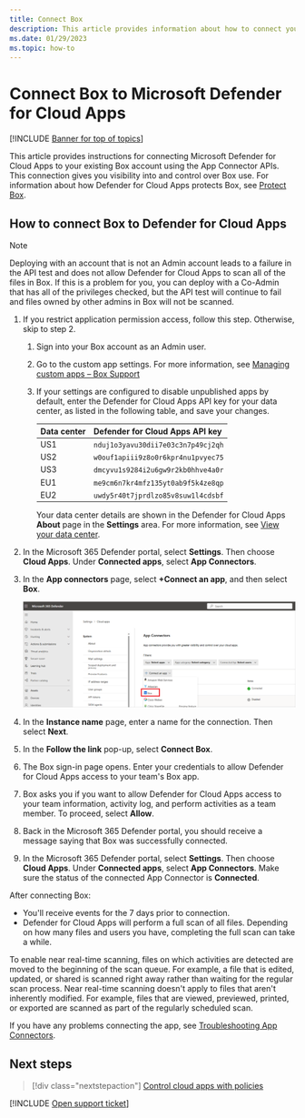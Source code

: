 ```yaml
---
title: Connect Box
description: This article provides information about how to connect your Box app to Defender for Cloud Apps using the API connector for visibility and control over use.
ms.date: 01/29/2023
ms.topic: how-to
---
```

# Connect Box to Microsoft Defender for Cloud Apps

<!--migrated, remove-->
[!INCLUDE [Banner for top of topics](includes/banner.md)]

This article provides instructions for connecting Microsoft Defender for Cloud Apps to your existing Box account using the App Connector APIs. This connection gives you visibility into and control over Box use. For information about how Defender for Cloud Apps protects Box, see [Protect Box](protect-box.md).

## How to connect Box to Defender for Cloud Apps

> [!NOTE]
> Deploying with an account that is not an Admin account leads to a failure in the API test and does not allow Defender for Cloud Apps to scan all of the files in Box. If this is a problem for you, you can deploy with a Co-Admin that has all of the privileges checked, but the API test will continue to fail and files owned by other admins in Box will not be scanned.

1. If you restrict application permission access, follow this step. Otherwise, skip to step 2.

    1.  Sign into your Box account as an Admin user.
    1.  Go to the custom app settings. For more information, see [Managing custom apps – Box Support](https://support.box.com/hc/en-us/articles/360044196653-Managing-custom-apps#:~:text=Open%20your%20Admin%20Console.%20In%20the%20left%20sidebar%2C,you%20want%20to%20enforce%2C%20click%20the%20slider%20button.)
    1.  If your settings are configured to disable unpublished apps by default, enter the Defender for Cloud Apps API key for your data center, as listed in the following table, and save your changes.

        | **Data center**<br> | **Defender for Cloud Apps API key**<br> |
        | --- | --- |
        | US1 | `nduj1o3yavu30dii7e03c3n7p49cj2qh` |
        | US2 | `w0ouf1apiii9z8o0r6kpr4nu1pvyec75` |
        | US3 | `dmcyvu1s9284i2u6gw9r2kb0hhve4a0r`|
        | EU1| `me9cm6n7kr4mfz135yt0ab9f5k4ze8qp` |
        | EU2 | `uwdy5r40t7jprdlzo85v8suw1l4cdsbf`|

        Your data center details are shown in the Defender for Cloud Apps **About** page in the **Settings** area. For more information, see [View your data center](network-requirements.md#view-your-data-center).

1. In the Microsoft 365 Defender portal, select **Settings**. Then choose **Cloud Apps**. Under **Connected apps**, select **App Connectors**.

1. In the **App connectors** page, select **+Connect an app**, and then select **Box**.

    ![Connect Box.](media/connect-box.png "Connect Box")

1. In the **Instance name** page, enter a name for the connection. Then select **Next**.

1. In the **Follow the link** pop-up, select **Connect Box**.

1. The Box sign-in page opens. Enter your credentials to allow Defender for Cloud Apps access to your team's Box app.

1. Box asks you if you want to allow Defender for Cloud Apps access to your team information, activity log, and perform activities as a team member. To proceed, select **Allow**.

1. Back in the Microsoft 365 Defender portal, you should receive a message saying that Box was successfully connected.

1. In the Microsoft 365 Defender portal, select **Settings**. Then choose **Cloud Apps**. Under **Connected apps**, select **App Connectors**. Make sure the status of the connected App Connector is **Connected**.

After connecting Box:

- You'll receive events for the 7 days prior to connection.
- Defender for Cloud Apps will perform a full scan of all files. Depending on how many files and users you have, completing the full scan can take a while.

To enable near real-time scanning, files on which activities are detected are moved to the beginning of the scan queue. For example, a file that is edited, updated, or shared is scanned right away rather than waiting for the regular scan process. Near real-time scanning doesn't apply to files that aren't inherently modified. For example, files that are viewed, previewed, printed, or exported are scanned as part of the regularly scheduled scan.

If you have any problems connecting the app, see [Troubleshooting App Connectors](troubleshooting-api-connectors-using-error-messages.md).

## Next steps

> [!div class="nextstepaction"]
> [Control cloud apps with policies](control-cloud-apps-with-policies.md)

[!INCLUDE [Open support ticket](includes/support.md)]
